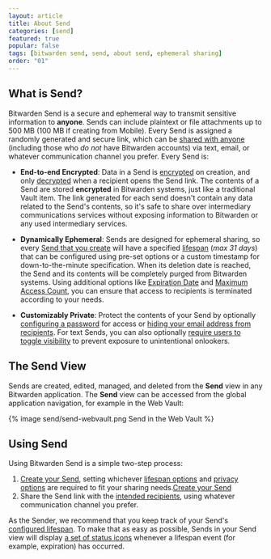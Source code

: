 ```yaml
---
layout: article
title: About Send
categories: [send]
featured: true
popular: false
tags: [bitwarden send, send, about send, ephemeral sharing]
order: "01"
---
```


## What is Send?

Bitwarden Send is a secure and ephemeral way to transmit sensitive information to **anyone**. Sends can include plaintext or file attachments up to 500 MB (100 MB if creating from Mobile). Every Send is assigned a randomly generated and secure link, which can be [shared with anyone]({{site.baseurl}}/article/receive-send/) (including those who *do not* have Bitwarden accounts) via text, email, or whatever communication channel you prefer. Every Send is:

- **End-to-end Encrypted**: Data in a Send is [encrypted]({{site.baseurl}}/article/send-encryption/#send-encryption) on creation, and only [decrypted]({{site.baseurl}}/article/send-encryption/#send-decryption) when a recipient opens the Send link. The contents of a Send are stored **encrypted** in Bitwarden systems, just like a traditional Vault item. The link generated for each send doesn't contain any data related to the Send's contents, so it's safe to share over intermediary communications services without exposing information to Bitwarden or any used intermediary services.

- **Dynamically Ephemeral**: Sends are designed for ephemeral sharing, so every [Send that you create]({{site.baseurl}}/article/create-send/) will have a specified [lifespan]({{site.baseurl}}/article/send-lifespan/) (*max 31 days*) that can be configured using pre-set options or a custom timestamp for down-to-the-minute specification. When its deletion date is reached, the Send and its contents will be completely purged from Bitwarden systems. Using additional options like [Expiration Date]({{site.baseurl}}/article/send-lifespan/#expiration-date) and [Maximum Access Count]({{site.baseurl}}/article/send-lifespan/#maximum-access-count), you can ensure that access to recipients is terminated according to your needs.

- **Customizably Private**: Protect the contents of your Send by optionally [configuring a password]({{site.baseurl}}/article/send-privacy/#send-passwords) for access or [hiding your email address from recipients]({{site.baseurl}}/article/send-privacy/#hide-email). For text Sends, you can also optionally [require users to toggle visibility]({{site.baseurl}}/article/send-privacy/#hide-text) to prevent exposure to unintentional onlookers.

## The Send View

Sends are created, edited, managed, and deleted from the **Send** view in any Bitwarden application. The **Send** view can be accessed from the global application navigation, for example in the Web Vault:

{% image send/send-webvault.png Send in the Web Vault %}

## Using Send

Using Bitwarden Send is a simple two-step process:

1. [Create your Send]({{site.baseurl}}/article/create-send/), setting whichever [lifespan options]({{site.baseurl}}/article/send-lifespan/) and [privacy options]({{site.baseurl}}/article/send-privacy/) are required to fit your sharing needs.[Create your Send]({{site.baseurl}}/article/create-send/)
2. Share the Send link with the [intended recipients]({{site.baseurl}}/article/receive-send/), using whatever communication channel you prefer.

As the Sender, we recommend that you keep track of your Send's [configured lifespan]({{site.baseurl}}/article/send-lifespan/). To make that as easy as possible, Sends in your Send view will display [a set of status icons]({{site.baseurl}}/article/send-faqs/#q-what-do-the-icons-next-to-my-sends-indicate) whenever a lifespan event (for example, expiration) has occurred.
